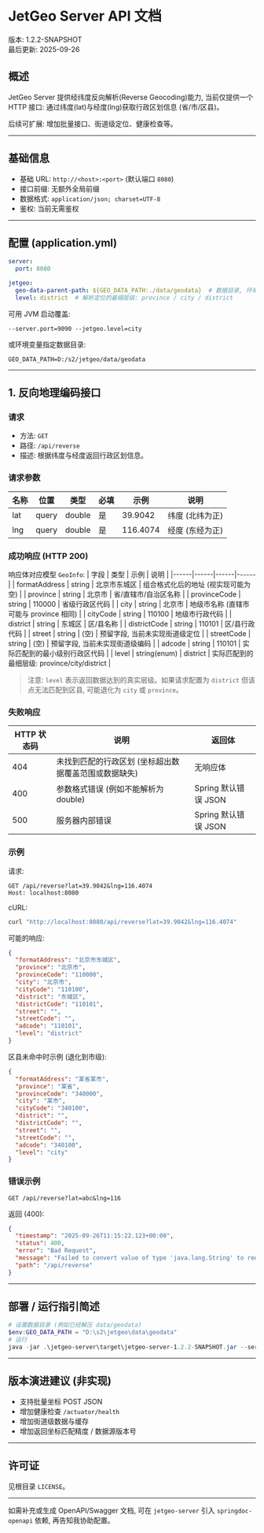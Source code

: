 # JetGeo Server API 文档

版本: 1.2.2-SNAPSHOT  
最后更新: 2025-09-26

## 概述
JetGeo Server 提供经纬度反向解析(Reverse Geocoding)能力, 当前仅提供一个 HTTP 接口: 通过纬度(lat)与经度(lng)获取行政区划信息 (省/市/区县)。

后续可扩展: 增加批量接口、街道级定位、健康检查等。

---
## 基础信息
- 基础 URL: `http://<host>:<port>` (默认端口 `8080`)
- 接口前缀: 无额外全局前缀
- 数据格式: `application/json; charset=UTF-8`
- 鉴权: 当前无需鉴权

---
## 配置 (application.yml)
```yaml
server:
  port: 8080

jetgeo:
  geo-data-parent-path: ${GEO_DATA_PATH:./data/geodata}  # 数据目录, 环境变量 GEO_DATA_PATH 优先
  level: district  # 解析定位的最细层级: province / city / district
```
可用 JVM 启动覆盖:
```
--server.port=9090 --jetgeo.level=city
```
或环境变量指定数据目录:
```
GEO_DATA_PATH=D:/s2/jetgeo/data/geodata
```

---
## 1. 反向地理编码接口
### 请求
- 方法: `GET`
- 路径: `/api/reverse`
- 描述: 根据纬度与经度返回行政区划信息。

### 请求参数
| 名称 | 位置 | 类型 | 必填 | 示例 | 说明 |
|------|------|------|------|------|------|
| lat  | query | double | 是 | 39.9042 | 纬度 (北纬为正) |
| lng  | query | double | 是 | 116.4074 | 经度 (东经为正) |

### 成功响应 (HTTP 200)
响应体对应模型 `GeoInfo`:
| 字段 | 类型 | 示例 | 说明 |
|------|------|------|------|
| formatAddress | string | 北京市东城区 | 组合格式化后的地址 (视实现可能为空) |
| province | string | 北京市 | 省/直辖市/自治区名称 |
| provinceCode | string | 110000 | 省级行政区代码 |
| city | string | 北京市 | 地级市名称 (直辖市可能与 province 相同) |
| cityCode | string | 110100 | 地级市行政代码 |
| district | string | 东城区 | 区/县名称 |
| districtCode | string | 110101 | 区/县行政代码 |
| street | string | (空) | 预留字段, 当前未实现街道级定位 |
| streetCode | string | (空) | 预留字段, 当前未实现街道级编码 |
| adcode | string | 110101 | 实际匹配到的最小级别行政区代码 |
| level | string(enum) | district | 实际匹配到的最细层级: province/city/district |

> 注意: `level` 表示返回数据达到的真实层级。如果请求配置为 `district` 但该点无法匹配到区县, 可能退化为 `city` 或 `province`。

### 失败响应
| HTTP 状态码 | 说明 | 返回体 |
|-------------|------|--------|
| 404 | 未找到匹配的行政区划 (坐标超出数据覆盖范围或数据缺失) | 无响应体 |
| 400 | 参数格式错误 (例如不能解析为 double) | Spring 默认错误 JSON |
| 500 | 服务器内部错误 | Spring 默认错误 JSON |

### 示例
请求:
```
GET /api/reverse?lat=39.9042&lng=116.4074
Host: localhost:8080
```
cURL:
```bash
curl "http://localhost:8080/api/reverse?lat=39.9042&lng=116.4074"
```
可能的响应:
```json
{
  "formatAddress": "北京市东城区",
  "province": "北京市",
  "provinceCode": "110000",
  "city": "北京市",
  "cityCode": "110100",
  "district": "东城区",
  "districtCode": "110101",
  "street": "",
  "streetCode": "",
  "adcode": "110101",
  "level": "district"
}
```

区县未命中时示例 (退化到市级):
```json
{
  "formatAddress": "某省某市",
  "province": "某省",
  "provinceCode": "340000",
  "city": "某市",
  "cityCode": "340100",
  "district": "",
  "districtCode": "",
  "street": "",
  "streetCode": "",
  "adcode": "340100",
  "level": "city"
}
```

### 错误示例
```
GET /api/reverse?lat=abc&lng=116
```
返回 (400):
```json
{
  "timestamp": "2025-09-26T11:15:22.123+00:00",
  "status": 400,
  "error": "Bad Request",
  "message": "Failed to convert value of type 'java.lang.String' to required type 'double'; ...",
  "path": "/api/reverse"
}
```

---
## 部署 / 运行指引简述
```powershell
# 设置数据目录 (例如已经解压 data/geodata)
$env:GEO_DATA_PATH = "D:\s2\jetgeo\data\geodata"
# 运行
java -jar .\jetgeo-server\target\jetgeo-server-1.2.2-SNAPSHOT.jar --server.port=8080
```

---
## 版本演进建议 (非实现)
- 支持批量坐标 POST JSON
- 增加健康检查 `/actuator/health`
- 增加街道级数据与缓存
- 增加返回坐标匹配精度 / 数据源版本号

---
## 许可证
见根目录 `LICENSE`。

---
如需补充或生成 OpenAPI/Swagger 文档, 可在 `jetgeo-server` 引入 `springdoc-openapi` 依赖, 再告知我协助配置。
